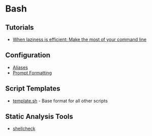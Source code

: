 # Bash

## Tutorials

* [When laziness is efficient: Make the most of your command line](https://stackoverflow.blog/2020/02/12/when-laziness-is-efficient-make-the-most-of-your-command-line/)

## Configuration

* [Aliases](./bash_aliases)
* [Prompt Formatting](./bash_output)

## Script Templates

* [template.sh](./template.sh) - Base format for all other scripts

## Static Analysis Tools

* [shellcheck](https://www.shellcheck.net/)
